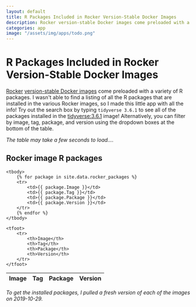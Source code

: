 ```yaml
---
layout: default
title: R Packages Included in Rocker Version-Stable Docker Images
description: Rocker version-stable Docker images come preloaded with a variety of R packages.  Check out this app to explore which packages are included in the various Rocker images.
categories: app
image: "/assets/img/apps/todo.png"
---
```


# R Packages Included in Rocker Version-Stable Docker Images

[Rocker](https://www.rocker-project.org) [version-stable Docker images](https://hub.docker.com/r/rocker/r-ver) come preloaded with a variety of R packages.  I wasn't able to find a listing of all the R packages that are installed in the various Rocker images, so I made this little app with all the info!  Try out the search box by typing `tidyverse 3.6.1` to see all of the packages installed in the [tidyverse:3.6.1](https://hub.docker.com/r/rocker/tidyverse) image!  Alternatively, you can filter by image, tag, package, and version using the dropdown boxes at the bottom of the table.

*The table may take a few seconds to load....*
    
## Rocker image R packages

<script src="https://code.jquery.com/jquery-3.4.1.min.js"
    integrity="sha256-CSXorXvZcTkaix6Yvo6HppcZGetbYMGWSFlBw8HfCJo=" crossorigin="anonymous"></script>

<script type="text/javascript" charset="utf8" src="https://cdn.datatables.net/1.10.20/js/jquery.dataTables.js"></script>

<script type="text/javascript">
    $(document).ready(function () {
        $('#rocker-packages').DataTable({
            autoWidth: false,
            columns: [
                { width: "20%" },
                { width: "20%" },
                { width: "40%" },
                { width: "20%" }
            ],
            initComplete: function () {
                this.api().columns().every(function () {
                    var column = this;
                    var select = $('<select><option value=""></option></select>')
                        .appendTo($(column.footer()).empty())
                        .on('change', function () {
                            var val = $.fn.dataTable.util.escapeRegex(
                                $(this).val()
                            );

                            column
                                .search(val ? '^' + val + '$' : '', true, false)
                                .draw();
                        });

                    column.data().unique().sort().each(function (d, j) {
                        select.append('<option value="' + d + '">' + d + '</option>')
                    });
                });
            }
        });
    });</script>

<table id="rocker-packages" class="compact hover stripe order-column">
    <thead>
        <tr>
            <th>Image</th>
            <th>Tag</th>
            <th>Package</th>
            <th>Version</th>
        </tr>
    </thead>

    <tbody>
        {% for package in site.data.rocker_packages %}
        <tr>
            <td>{{ package.Image }}</td>
            <td>{{ package.Tag }}</td>
            <td>{{ package.Package }}</td>
            <td>{{ package.Version }}</td>
        </tr>
        {% endfor %}
    </tbody>

    <tfoot>
        <tr>
            <th>Image</th>
            <th>Tag</th>
            <th>Package</th>
            <th>Version</th>
        </tr>
    </tfoot>

</table>

*To get the installed packages, I pulled a fresh version of each of the images on 2019-10-29.*
